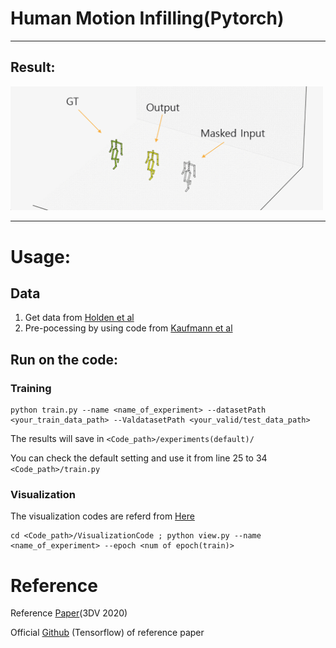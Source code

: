 # Human Motion Infilling(Pytorch)


-----------------

## Result:
<p float="center">
  <img src="./fig/imple_result.gif" width="500" />

</p>


----------
# Usage:

## Data

1. Get data from [Holden et al](https://theorangeduck.com/page/deep-learning-framework-character-motion-synthesis-and-editing)
2. Pre-pocessing by using code from [Kaufmann et al](https://github.com/eth-ait/motion-infilling/tree/be814cfe971ec58d0e66c7644db3cdc89f71d092)


## Run on the code:

### Training

```
python train.py --name <name_of_experiment> --datasetPath <your_train_data_path> --ValdatasetPath <your_valid/test_data_path> 
```

The results will save in ```<Code_path>/experiments(default)/```

You can check the default setting and use it from line 25 to 34 ```<Code_path>/train.py```

### Visualization

The visualization codes are referd from [Here](https://github.com/eth-ait/motion-infilling/tree/be814cfe971ec58d0e66c7644db3cdc89f71d092)

```
cd <Code_path>/VisualizationCode ; python view.py --name <name_of_experiment> --epoch <num of epoch(train)>
```

# Reference
Reference [Paper](https://arxiv.org/abs/2010.11531)(3DV 2020)

Official [Github](https://github.com/eth-ait/motion-infilling/tree/be814cfe971ec58d0e66c7644db3cdc89f71d092) (Tensorflow) of reference paper

